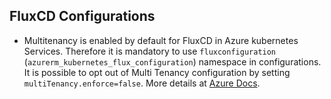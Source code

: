 ## FluxCD Configurations

- Multitenancy is enabled by default for FluxCD in Azure kubernetes Services. Therefore it is mandatory to use `fluxconfiguration` (`azurerm_kubernetes_flux_configuration`) namespace in configurations. It is possible to opt out of Multi Tenancy configuration by setting `multiTenancy.enforce=false`. More details at [Azure Docs]([azurerm_kubernetes_flux_configuration](https://learn.microsoft.com/en-us/azure/azure-arc/kubernetes/conceptual-gitops-flux2#opt-out-of-multi-tenancy)).